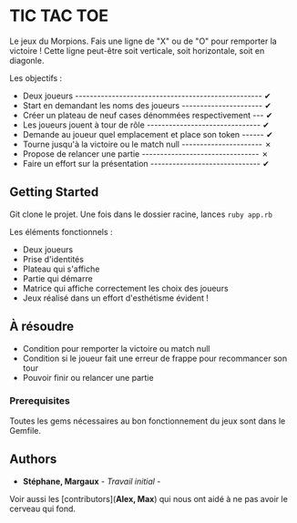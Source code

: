 # TIC TAC TOE

Le jeux du Morpions.
Fais une ligne de "X" ou de "O" pour remporter la victoire !
Cette ligne peut-être soit verticale, soit horizontale, soit en diagonle.

Les objectifs :

 - Deux joueurs --------------------------------------------------- ✔︎                                                       
 - Start en demandant les noms des joueurs ---------------------- ✔︎
 - Créer un plateau de neuf cases dénommées respectivement  --- ✔︎
 - Les joueurs jouent à tour de rôle ------------------------------- ✔︎
 - Demande au joueur quel emplacement et place son token ------ ✔︎
 - Tourne jusqu'à la victoire ou le match null ---------------------- ✗
 - Propose de relancer une partie -------------------------------- ✗
 - Faire un effort sur la présentation ------------------------------ ✔︎                    

## Getting Started

Git clone le projet.
Une fois dans le dossier racine, lances `ruby app.rb`

Les éléments fonctionnels :

  - Deux joueurs
  - Prise d'identités
  - Plateau qui s'affiche
  - Partie qui démarre
  - Matrice qui affiche correctement les choix des joueurs
  - Jeux réalisé dans un effort d'esthétisme évident !

## À résoudre
  - Condition pour remporter la victoire ou match null
  - Condition si le joueur fait une erreur de frappe pour recommancer son tour
  - Pouvoir finir ou relancer une partie



### Prerequisites

Toutes les gems nécessaires au bon fonctionnement du jeux sont dans le Gemfile.



## Authors

* **Stéphane, Margaux** - *Travail initial* -

Voir aussi les [contributors](**Alex, Max**) qui nous ont aidé à ne pas avoir le cerveau qui fond.
